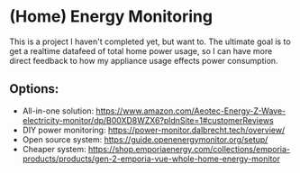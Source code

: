 # (Home) Energy Monitoring

This is a project I haven't completed yet, but want to. 
The ultimate goal is to get a realtime datafeed of total home power
usage, so I can have more direct feedback to how my appliance usage
effects power consumption.

## Options:

 - All-in-one solution: https://www.amazon.com/Aeotec-Energy-Z-Wave-electricity-monitor/dp/B00XD8WZX6?pldnSite=1#customerReviews
 - DIY power monitoring: https://power-monitor.dalbrecht.tech/overview/
 - Open source system: https://guide.openenergymonitor.org/setup/
 - Cheaper system: https://shop.emporiaenergy.com/collections/emporia-products/products/gen-2-emporia-vue-whole-home-energy-monitor
